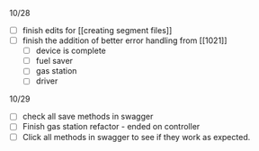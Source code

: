 10/28
- [ ] finish edits for [[creating segment files]]
- [ ] finish the addition of better error handling from [[1021]]
	- [ ] device is complete
	- [ ] fuel saver
	- [ ] gas station
	- [ ] driver 

10/29
- [ ] check all save methods in swagger 
- [ ] Finish gas station refactor - ended on controller 
- [ ] Click all methods in swagger to see if they work as expected. 